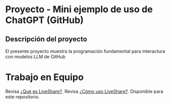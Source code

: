 # Proyecto - Mini ejemplo de uso de ChatGPT (GitHub)

## Descripción del proyecto

El presente proyecto muestra la programación fundamental para interactura con modelos LLM de GitHub

# Trabajo en Equipo

Revisa [¿Qué es LiveShare?](https://youtu.be/9QXwSg9-2qQ). Revisa [¿Cómo uso LiveShare?](https://www.youtube.com/watch?v=nj535VbE9pQ). Disponible para este repositorio.
